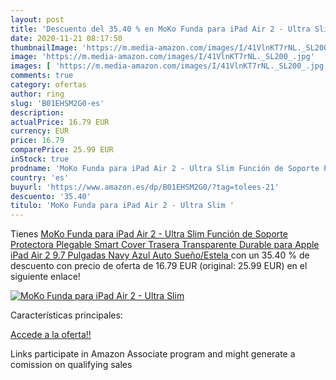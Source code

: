 ```yaml
---
layout: post
title: 'Descuento del 35.40 % en MoKo Funda para iPad Air 2 - Ultra Slim '
date: 2020-11-21 08:17:50
thumbnailImage: 'https://m.media-amazon.com/images/I/41VlnKT7rNL._SL200_.jpg'
image: 'https://m.media-amazon.com/images/I/41VlnKT7rNL._SL200_.jpg'
images: [ 'https://m.media-amazon.com/images/I/41VlnKT7rNL._SL200_.jpg' ]
comments: true
category: ofertas
author: ring
slug: 'B01EHSM2G0-es'
description:
actualPrice: 16.79 EUR
currency: EUR
price: 16.79
comparePrice: 25.99 EUR
inStock: true
prodname: 'MoKo Funda para iPad Air 2 - Ultra Slim Función de Soporte Protectora Plegable Smart Cover Trasera Transparente Durable para Apple iPad Air 2 9.7 Pulgadas  Navy Azul  Auto Sueño/Estela '
country: 'es'
buyurl: 'https://www.amazon.es/dp/B01EHSM2G0/?tag=tolees-21'
descuento: '35.40'
titulo: 'MoKo Funda para iPad Air 2 - Ultra Slim '
---
```


Tienes [MoKo Funda para iPad Air 2 - Ultra Slim Función de Soporte Protectora Plegable Smart Cover Trasera Transparente Durable para Apple iPad Air 2 9.7 Pulgadas  Navy Azul  Auto Sueño/Estela ](https://www.amazon.es/dp/B01EHSM2G0/?tag=tolees-21) con un 35.40 % de descuento con precio de oferta de 16.79 EUR (original: 25.99 EUR) en el siguiente enlace!

[![MoKo Funda para iPad Air 2 - Ultra Slim ](https://m.media-amazon.com/images/I/41VlnKT7rNL._SL200_.jpg)](https://www.amazon.es/dp/B01EHSM2G0/?tag=tolees-21)

Características principales:


[Accede a la oferta!!](https://www.amazon.es/dp/B01EHSM2G0/?tag=tolees-21)

Links participate in Amazon Associate program and might generate a comission on qualifying sales


